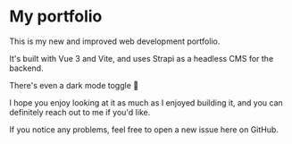 # My portfolio

This is my new and improved web development portfolio.

It's built with Vue 3 and Vite, and uses Strapi as a headless CMS for the backend.

There's even a dark mode toggle 🤠

I hope you enjoy looking at it as much as I enjoyed building it, and you can definitely reach out to me if you'd like.

If you notice any problems, feel free to open a new issue here on GitHub.
